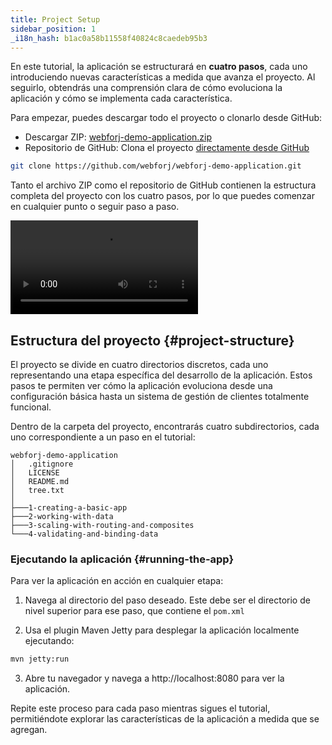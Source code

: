 ```yaml
---
title: Project Setup
sidebar_position: 1
_i18n_hash: b1ac0a58b11558f40824c8caedeb95b3
---
```

En este tutorial, la aplicación se estructurará en **cuatro pasos**, cada uno introduciendo nuevas características a medida que avanza el proyecto. Al seguirlo, obtendrás una comprensión clara de cómo evoluciona la aplicación y cómo se implementa cada característica.

Para empezar, puedes descargar todo el proyecto o clonarlo desde GitHub:
<!-- vale off -->
- Descargar ZIP: [webforj-demo-application.zip](https://github.com/webforj/webforj-demo-application/archive/refs/heads/main.zip)
- Repositorio de GitHub: Clona el proyecto [directamente desde GitHub](https://github.com/webforj/webforj-demo-application)
<!-- vale on -->
```bash
git clone https://github.com/webforj/webforj-demo-application.git
```

Tanto el archivo ZIP como el repositorio de GitHub contienen la estructura completa del proyecto con los cuatro pasos, por lo que puedes comenzar en cualquier punto o seguir paso a paso.

<div class="videos-container">
  <video controls>
    <source src="https://cdn.webforj.com/webforj-documentation/video/tutorials/project-setup.mp4" type="video/mp4"/>
  </video>
</div>

## Estructura del proyecto {#project-structure}

El proyecto se divide en cuatro directorios discretos, cada uno representando una etapa específica del desarrollo de la aplicación. Estos pasos te permiten ver cómo la aplicación evoluciona desde una configuración básica hasta un sistema de gestión de clientes totalmente funcional.

Dentro de la carpeta del proyecto, encontrarás cuatro subdirectorios, cada uno correspondiente a un paso en el tutorial:

```
webforj-demo-application
│   .gitignore
│   LICENSE
│   README.md
│   tree.txt
│
├───1-creating-a-basic-app  
├───2-working-with-data
├───3-scaling-with-routing-and-composites
└───4-validating-and-binding-data
```

### Ejecutando la aplicación {#running-the-app}

Para ver la aplicación en acción en cualquier etapa:

1) Navega al directorio del paso deseado. Este debe ser el directorio de nivel superior para ese paso, que contiene el `pom.xml`

2) Usa el plugin Maven Jetty para desplegar la aplicación localmente ejecutando:

```bash
mvn jetty:run
```

3) Abre tu navegador y navega a http://localhost:8080 para ver la aplicación.

Repite este proceso para cada paso mientras sigues el tutorial, permitiéndote explorar las características de la aplicación a medida que se agregan.
